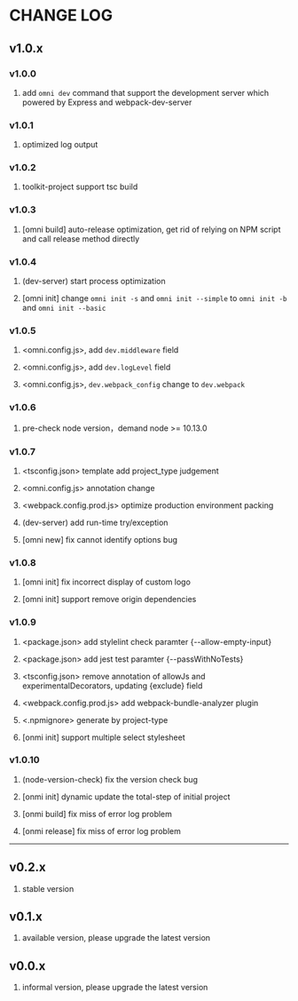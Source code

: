 # CHANGE LOG

## v1.0.x
### v1.0.0
1. add `omni dev` command that support the development server which powered by Express and webpack-dev-server 

### v1.0.1
1. optimized log output

### v1.0.2
1. toolkit-project support tsc build

### v1.0.3
1. [omni build] auto-release optimization, get rid of relying on NPM script and call release method directly

### v1.0.4
1. (dev-server) start process optimization

2. [omni init] change `omni init -s` and `omni init --simple` to `omni init -b` and `omni init --basic`

### v1.0.5
1. <omni.config.js>, add `dev.middleware` field

2. <omni.config.js>, add `dev.logLevel` field

3. <omni.config.js>, `dev.webpack_config` change to `dev.webpack`

### v1.0.6
1. pre-check node version，demand node >= 10.13.0

### v1.0.7
1. <tsconfig.json> template add project_type judgement

2. <omni.config.js> annotation change

3. <webpack.config.prod.js> optimize production environment packing

4. (dev-server) add run-time try/exception

5. [omni new] fix cannot identify options bug

### v1.0.8
1. [omni init] fix incorrect display of custom logo

2. [omni init] support remove origin dependencies

### v1.0.9
1. <package.json> add stylelint check paramter {--allow-empty-input}

2. <package.json> add jest test paramter {--passWithNoTests}

3. <tsconfig.json> remove annotation of allowJs and experimentalDecorators, updating {exclude} field

4. <webpack.config.prod.js> add webpack-bundle-analyzer plugin

5. <.npmignore> generate by project-type

6. [onmi init] support multiple select stylesheet

### v1.0.10
1. (node-version-check) fix the version check bug

2. [onmi init] dynamic update the total-step of initial project

3. [onmi build] fix miss of error log problem

4. [onmi release] fix miss of error log problem

---

## v0.2.x
1. stable version

## v0.1.x
1. available version, please upgrade the latest version

## v0.0.x
1. informal version, please upgrade the latest version